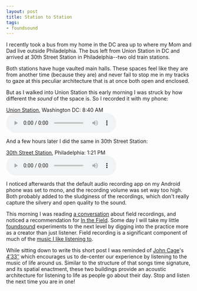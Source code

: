 ```yaml
---
layout: post
title: Station to Station
tags:
- foundsound
---
```


I recently took a bus from my home in the DC area up to where my Mom and Dad live outside Philadelphia. The bus left from Union Station in DC and arrived at 30th Street Station in Philadelphia--two old train stations.

Both stations have huge vaulted main halls. These spaces feel like they are from another time (because they are) and never fail to stop me in my tracks to gaze at this peculiar architecture that is at once both open and enclosed.

But as I walked into Union Station this early morning I was struck by how different the *sound* of the space is. So I recorded it with my phone:

[Union Station], Washington DC: 8:40 AM  
<audio autoplay controls>
  <source src="/audio/20230612-dc.mp3">
</audio>

And a few hours later I did the same in 30th Street Station:

[30th Street Station], Philadelphia: 1:21 PM  
<audio autoplay controls>
  <source src="/audio/20230612-philly.mp3">
</audio>

I noticed afterwards that the default audio recording app on my Android phone was set to mono, and the recording volume was set way too high. Both probably added to the sludginess of the recordings, which don't really capture the silvery and open quality to the sound.

This morning I was reading [a conversation] about field recordings, and noticed a recommendation for [In the Field]. Some day I will take my little [foundsound] experiments to the next level by digging into the practice more as a creator than just listener. Field recording is a significant component of much of the [music I like listening to].

While sitting down to write this short post I was reminded of [John Cage]'s [4′33″] which encourages us to de-center our experience by listening to the music of life around us. Similar to the structure of that songs time signature, and its spatial enactment, these two buildings provide an acoustic architecture for listening to life as people go about their day. Stop and listen the next time you are in one!

[Union Station]: https://en.wikipedia.org/wiki/Washington_Union_Station
[30th Street Station]: https://en.wikipedia.org/wiki/30th_Street_Station
[4′33″]: https://en.wikipedia.org/wiki/4%E2%80%B233%E2%80%B3
[John Cage]: https://en.wikipedia.org/wiki/John_Cage
[In the Field]: https://www.colinsackett.co.uk/inthefield.php?x=61&y=11
[a conversation]: https://llllllll.co/t/field-recording/4644
[foundsound]: https://inkdroid.org/tag/foundsound/
[music I like listening to]: https://bandcamp.com/edsu

